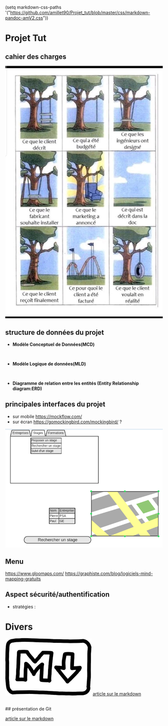 (setq markdown-css-paths '("https://github.com/amillet90/Projet_tut/blob/master/css/markdown-pandoc-amV2.css"))


# Projet Tut

## cahier des charges

![présentation de votre cahier des charges](images/cahier_des_charges.jpeg)

## structure de données du projet

* **Modèle Conceptuel de Données(MCD)**

<br>

* **Modèle Logique de données(MLD)**

<br>

* **Diagramme de relation entre les entités (Entity Relationship diagram:ERD)**


## principales interfaces du projet

* sur mobile <https://mockflow.com/>
* sur écran <https://gomockingbird.com/mockingbird/> ?

![exemple d'interface](images/exemple_interface1.png)

## Menu

<https://www.gloomaps.com/>
<https://graphiste.com/blog/logiciels-mind-mapping-gratuits>

## Aspect sécurité/authentification

* stratégies :


# Divers


![](images/image_markdown.png)
[article sur le markdown](articles/doc_markdow.md)

<br>
## présentation de Git

[article sur le markdown](articles/doc_git.md)

